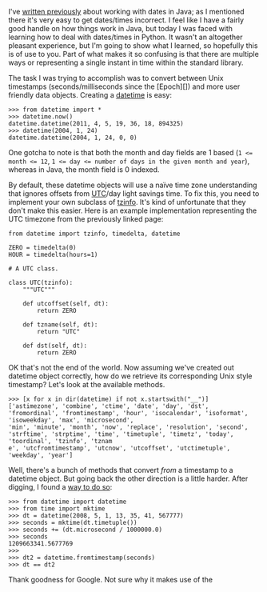 I've [written previously][Past post] about working with dates in Java; as I mentioned there it's very easy to get dates/times incorrect.  I feel like I have a fairly good handle on how things work in Java, but today I was faced with learning how to deal with dates/times in Python.  It wasn't an altogether pleasant experience, but I'm going to show what I learned, so hopefully this is of use to you.  Part of what makes it so confusing is that there are multiple ways or representing a single instant in time within the standard library.  

The task I was trying to accomplish was to convert between Unix timestamps (seconds/milliseconds since the [Epoch][]) and more user friendly data objects.  Creating a [datetime][] is easy:

~~~{.python}
>>> from datetime import *
>>> datetime.now()
datetime.datetime(2011, 4, 5, 19, 36, 18, 894325)
>>> datetime(2004, 1, 24)
datetime.datetime(2004, 1, 24, 0, 0)
~~~

One gotcha to note is that both the month and day fields are 1 based (`1 <= month <= 12`, `1 <= day <= number of days in the given month and year`), whereas in Java, the month field is 0 indexed.

By default, these datetime objects will use a naïve time zone understanding that ignores offsets from [UTC][]/day light savings time.  To fix this, you need to implement your own subclass of [tzinfo][].  It's kind of unfortunate that they don't make this easier.  Here is an example implementation representing the UTC timezone from the previously linked page:

~~~{.python}
from datetime import tzinfo, timedelta, datetime

ZERO = timedelta(0)
HOUR = timedelta(hours=1)

# A UTC class.

class UTC(tzinfo):
    """UTC"""

    def utcoffset(self, dt):
        return ZERO

    def tzname(self, dt):
        return "UTC"

    def dst(self, dt):
        return ZERO
~~~

OK that's not the end of the world.  Now assuming we've created out datetime object correctly, how do we retrieve its corresponding Unix style timestamp?  Let's look at the available methods.

~~~{.python}
>>> [x for x in dir(datetime) if not x.startswith("__")]
['astimezone', 'combine', 'ctime', 'date', 'day', 'dst', 'fromordinal', 'fromtimestamp', 'hour', 'isocalendar', 'isoformat', 'isoweekday', 'max', 'microsecond', 
'min', 'minute', 'month', 'now', 'replace', 'resolution', 'second', 'strftime', 'strptime', 'time', 'timetuple', 'timetz', 'today', 'toordinal', 'tzinfo', 'tznam
e', 'utcfromtimestamp', 'utcnow', 'utcoffset', 'utctimetuple', 'weekday', 'year']
~~~

Well, there's a bunch of methods that convert *from* a timestamp to a datetime object.  But going back the other direction is a little harder.  After digging, I found a [way to do so][time bug report]:


~~~{.python}
>>> from datetime import datetime
>>> from time import mktime
>>> dt = datetime(2008, 5, 1, 13, 35, 41, 567777)
>>> seconds = mktime(dt.timetuple())
>>> seconds += (dt.microsecond / 1000000.0)
>>> seconds
1209663341.5677769
>>> 
>>> dt2 = datetime.fromtimestamp(seconds)
>>> dt == dt2
~~~

Thank goodness for Google.  Not sure why it makes use of the 



[time bug report]:http://bugs.python.org/issue2736
[tzinfo]:http://docs.python.org/release/2.5.2/lib/datetime-tzinfo.html
[UTC]:http://en.wikipedia.org/wiki/Coordinated_Universal_Time
[Past post]:http://developmentality.wordpress.com/2010/06/16/minimum-to-know-about-dates-and-time-in-java/
[Unix time]:http://en.wikipedia.org/wiki/Unix_time
[datetime]:http://docs.python.org/library/datetime.html
[time]:http://docs.python.org/library/time.html
[Java Calendar]:http://download.oracle.com/javase/1.5.0/docs/api/java/util/Calendar.html